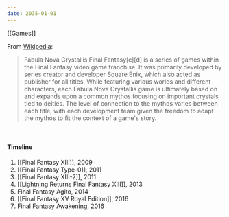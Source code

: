 ```yaml
---
date: 2035-01-01
---
```


[[Games]]

From [Wikipedia](https://en.wikipedia.org/wiki/Fabula_Nova_Crystallis_Final_Fantasy):

> Fabula Nova Crystallis Final Fantasy[c][d] is a series of games within the Final Fantasy video game franchise. It was primarily developed by series creator and developer Square Enix, which also acted as publisher for all titles. While featuring various worlds and different characters, each Fabula Nova Crystallis game is ultimately based on and expands upon a common mythos focusing on important crystals tied to deities. The level of connection to the mythos varies between each title, with each development team given the freedom to adapt the mythos to fit the context of a game's story.

<br>

#### Timeline

1. [[Final Fantasy XIII]], 2009
2. [[Final Fantasy Type-0]], 2011
3. [[Final Fantasy XIII-2]], 2011
4. [[Lightning Returns Final Fantasy XIII]], 2013
5. Final Fantasy Agito, 2014
6. [[Final Fantasy XV Royal Edition]], 2016
7. Final Fantasy Awakening, 2016
